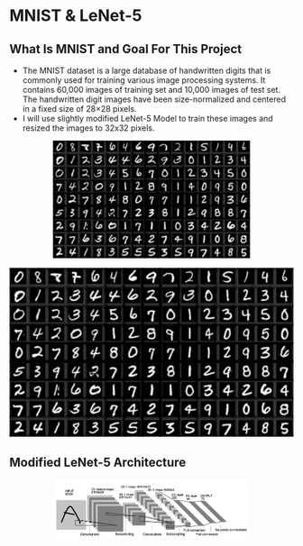 # MNIST & LeNet-5
## What Is MNIST and Goal For This Project
* The MNIST dataset is a large database of handwritten digits that is commonly used for training various image processing systems. It contains 60,000 images of training set and 10,000 images of test set. The handwritten digit images have been size-normalized and centered in a fixed size of 28×28 pixels. 
* I will use slightly modified LeNet-5 Model to train these images and resized the images to 32x32 pixels.
<div align="center"><img src="pictures/mnist_data.jpg" width="350"></div>
<p> <img src="pictures/mnist_data.jpg" alt="alt attribute goes here!" title="This is a Title"/></p>

## Modified LeNet-5 Architecture
<div align="center"><img src="pictures/lenet-5.jpg" width="350"></div>


